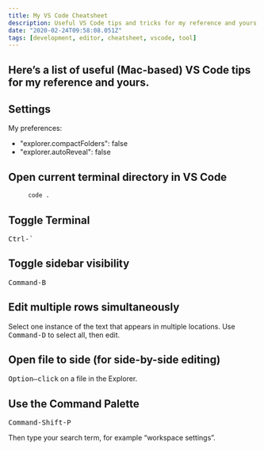 ```yaml
---
title: My VS Code Cheatsheet
description: Useful VS Code tips and tricks for my reference and yours
date: "2020-02-24T09:58:08.051Z"
tags: [development, editor, cheatsheet, vscode, tool]
---
```

Here’s a list of useful (Mac-based) VS Code tips for my reference and yours.
---

## Settings

My preferences:

- "explorer.compactFolders": false
- "explorer.autoReveal": false

## Open current terminal directory in VS Code

<figure>
  
```bash
code .
```

</figure>

## Toggle Terminal

<kbd>Ctrl-`</kbd>

## Toggle sidebar visibility

<kbd>Command-B</kbd>

## Edit multiple rows simultaneously

Select one instance of the text that appears in multiple locations. Use <kbd>Command-D</kbd> to select all, then edit.

## Open file to side (for side-by-side editing)

<kbd>Option–click</kbd> on a file in the Explorer.

## Use the Command Palette

<kbd>Command-Shift-P</kbd>

Then type your search term, for example “workspace settings”.
